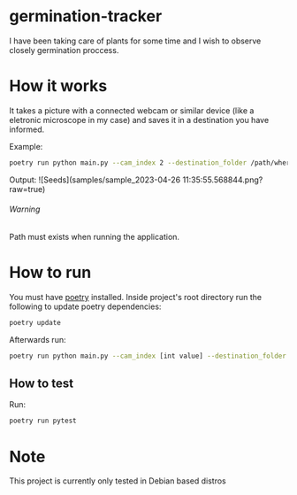 # germination-tracker
I have been taking care of plants for some time and I wish to observe closely germination proccess.

# How it works
It takes a picture with a connected webcam or similar device (like a eletronic microscope in my case) and saves it in a destination you have informed.

Example:
```sh
poetry run python main.py --cam_index 2 --destination_folder /path/where/you/want/to/save/the/image/ --filename sample
```
Output:
![Seeds](samples/sample_2023-04-26 11:35:55.568844.png?raw=true)

###### Warning
Path must exists when running the application.

# How to run
You must have [poetry](https://python-poetry.org/) installed. Inside project's root directory run the following to update poetry dependencies:
```sh
poetry update
```
Afterwards run:
```sh
poetry run python main.py --cam_index [int value] --destination_folder [path] --filename [string]
```

## How to test
Run:
```sh
poetry run pytest
```

# Note
This project is currently only tested in Debian based distros
